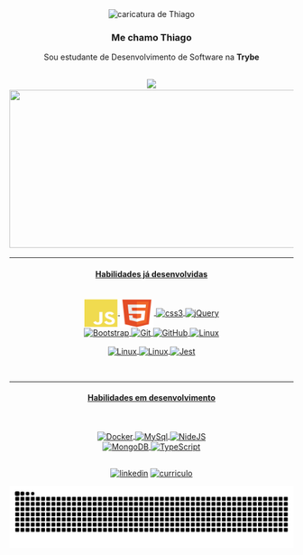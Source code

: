 <div align="center">
  <img height="400px" with="200px" src="https://i.ibb.co/8Bgtgnv/mi4.png" alt="caricatura de Thiago" />
</div>

<h3 align="center">Me chamo Thiago</h3>
<p align="center">Sou estudante de Desenvolvimento de Software na <strong>Trybe</strong></p>

<br>

<div align="center">
  <a href="https://github.com/thiago-fr">
  <img height="250em" src="https://github-readme-stats.vercel.app/api?username=thiago-fr&show_icons=true&theme=great-gatsby&count_private=true&locale=pt-br"/>
  <img height="280em" width="600px" src="https://github-readme-stats.vercel.app/api/top-langs/?username=thiago-fr&layout=default&langs_count=7&theme=great-gatsby&custom_title=Linguagens"/>
</div>
  
<hr>
<h4 align="center">Habilidades já desenvolvidas</h4>
  
<br>
  
<div style="display: inline_block" align="center"> 
  
  <img align="center" alt="JavaScrip" height="50" width="60" src="https://raw.githubusercontent.com/devicons/devicon/master/icons/javascript/javascript-plain.svg">
  <img align="center" alt="HTML5" height="50" width="60" src="https://raw.githubusercontent.com/devicons/devicon/master/icons/html5/html5-original.svg">
  <img align="center" alt="css3" height="50" width="60" src="https://cdn.jsdelivr.net/gh/devicons/devicon/icons/css3/css3-original.svg">  
  <img align="center" alt="jQuery" height="50" width="60" src="https://cdn.jsdelivr.net/gh/devicons/devicon/icons/jquery/jquery-plain-wordmark.svg">
  
  <br>
  
  <img align="center" alt="Bootstrap" height="50" width="60" src="https://cdn.jsdelivr.net/gh/devicons/devicon/icons/bootstrap/bootstrap-plain-wordmark.svg">
  <img align="center" alt="Git" height="50" width="60"
src="https://cdn.jsdelivr.net/gh/devicons/devicon/icons/git/git-original.svg">
  <img align="center" alt="GitHub" height="50" width="60"
src="https://cdn.jsdelivr.net/gh/devicons/devicon/icons/github/github-original.svg">
  <img align="center" alt="Linux" height="50" width="60"
src="https://cdn.jsdelivr.net/gh/devicons/devicon/icons/linux/linux-original.svg">
  
  <br>
  
  <img align="center" alt="Linux" height="50" width="60"
src="https://cdn.jsdelivr.net/gh/devicons/devicon/icons/react/react-original.svg">
  <img align="center" alt="Linux" height="50" width="60"
src="https://cdn.jsdelivr.net/gh/devicons/devicon/icons/redux/redux-original.svg">
  <img align="center" alt="Jest" height="50" width="60"
src="https://cdn.jsdelivr.net/gh/devicons/devicon/icons/jest/jest-plain.svg">  
  
</div>
  
<br>
<hr>
<h4 align="center">Habilidades em desenvolvimento</h4>
  
<br>
  
<div style="display: inline_block" align="center"> 
  
  <img align="center" alt="Docker" height="70" idth="80"
src="https://cdn.jsdelivr.net/gh/devicons/devicon/icons/docker/docker-original-wordmark.svg">
  <img align="center" alt="MySql" height="70" width="80"
src="https://cdn.jsdelivr.net/gh/devicons/devicon/icons/mysql/mysql-original-wordmark.svg">
  <img align="center" alt="NideJS" height="70" width="80"
src="https://cdn.jsdelivr.net/gh/devicons/devicon/icons/nodejs/nodejs-original-wordmark.svg">                                                                     
  <img align="center" alt="MongoDB" height="70" width="80"
src="https://cdn.jsdelivr.net/gh/devicons/devicon/icons/mongodb/mongodb-original-wordmark.svg">
  <img align="center" alt="TypeScript" height="50" width="60"
src="https://cdn.jsdelivr.net/gh/devicons/devicon/icons/typescript/typescript-original.svg">        

</div>                                                                                            

  ##

<div align="center"> 
  <a target="_blank" rel="noopener noreferrer" href="https://www.linkedin.com/in/thiagoferreirarose/"><img alt="linkedin" src="https://img.shields.io/badge/-LinkedIn-%230077B5?style=for-the-badge&logo=linkedin&logoColor=white"></a> 
  <a target="_blank" rel="noopener noreferrer" href="https://drive.google.com/file/d/1tsO8ipD-S3vx3BsEtnrUr6phf8A55jPx/view?usp=sharing" ><img alt="curriculo" src="https://img.shields.io/badge/%BB-Curr%CDculo-black?style=for-the-badge"></a> 
  
  ![Snake animation](https://github.com/thiago-fr/thiago-fr/blob/output/github-contribution-grid-snake.svg)
</div>
